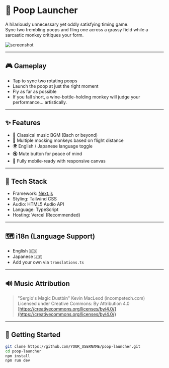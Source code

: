 # 💩 Poop Launcher

A hilariously unnecessary yet oddly satisfying timing game.  
Sync two trembling poops and fling one across a grassy field while a sarcastic monkey critiques your form.

![screenshot](./public/img/screenshot.png)

---

## 🎮 Gameplay

- Tap to sync two rotating poops
- Launch the poop at just the right moment
- Fly as far as possible
- If you fall short, a wine-bottle-holding monkey will judge your performance... artistically.

---

## ✨ Features

- 🎼 Classical music BGM (Bach or beyond)
- 🐒 Multiple mocking monkeys based on flight distance
- 🌍 English / Japanese language toggle
- 🔇 Mute button for peace of mind
- 📱 Fully mobile-ready with responsive canvas

---

## 🧪 Tech Stack

- Framework: [Next.js](https://nextjs.org/)
- Styling: Tailwind CSS
- Audio: HTML5 Audio API
- Language: TypeScript
- Hosting: Vercel (Recommended)

---

## 🗺️ i18n (Language Support)

- English 🇺🇸
- Japanese 🇯🇵
- Add your own via `translations.ts`

---

## 🔊 Music Attribution

> "Sergio's Magic Dustbin" Kevin MacLeod (incompetech.com)  
> Licensed under Creative Commons: By Attribution 4.0  
> [https://creativecommons.org/licenses/by/4.0/](https://creativecommons.org/licenses/by/4.0/)

---

## 🚀 Getting Started

```bash
git clone https://github.com/YOUR_USERNAME/poop-launcher.git
cd poop-launcher
npm install
npm run dev
